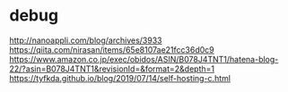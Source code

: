 # debug
http://nanoappli.com/blog/archives/3933
https://qiita.com/nirasan/items/65e8107ae21fcc36d0c9
https://www.amazon.co.jp/exec/obidos/ASIN/B078J4TNT1/hatena-blog-22/?asin=B078J4TNT1&revisionId=&format=2&depth=1
https://tyfkda.github.io/blog/2019/07/14/self-hosting-c.html